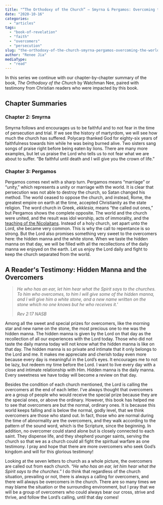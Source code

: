 ```yaml
---
title: "“The Orthodoxy of the Church” — Smyrna & Pergamos: Overcoming the World"
date: "2020-10-16"
categories: 
  - "articles"
tags: 
  - "book-of-revelation"
  - "faith"
  - "overcomers"
  - "persecution"
slug: "the-orthodoxy-of-the-church-smyrna-pergamos-overcoming-the-world"
author: "Renee Jia"
mediaType: 
  - "read"
---
```


In this series we continue with our chapter-by-chapter summary of the book, _The Orthodoxy of the Church_ by Watchman Nee, paired with testimony from Christian readers who were impacted by this book.

## Chapter Summaries

### Chapter 2: Smyrna

Smyrna follows and encourages us to be faithful and to not fear in the time of persecution and trial. If we see the history of martyrdom, we will see how much the church has suffered. Polycarp thanked God for eighty-six years of faithfulness towards him while he was being burned alive. Two sisters sang songs of praise right before being eaten by lions. There are many more examples, but let us praise the Lord who tells us to not fear what we are about to suffer. “Be faithful until death and I will give you the crown of life.”

### Chapter 3: Pergamos

Pergamos comes next with a sharp turn. Pergamos means “marriage” or “unity,” which represents a unity or marriage with the world. It is clear that persecution was not able to destroy the church, so Satan changed his method. The world ceased to oppose the church, and instead, Rome, the greatest empire on earth at the time, accepted Christianity as the state religion. The word church in Greek, _ekklesia_, means “the called out ones,” but Pergamos shows the complete opposite. The world and the church were united, and the result was idol worship, acts of immorality, and the [teaching of the Nicolaitans](https://www.asweetsavor.org/the-orthodoxy-of-the-church-ephesus-against-the-mediatorial-class/). Instead of a holy church, set apart unto the Lord, she became very common. This is why the call to repentance is so strong. But the Lord also promises something very sweet to the overcomers here: the hidden manna and the white stone. When we taste the hidden manna on that day, we will be filled with all the recollections of the daily manna we enjoyed on the earth. Let us enjoy the Lord daily and fight to keep the church separated from the world. 

## A Reader's Testimony: Hidden Manna and the Overcomers

> _He who has an ear, let him hear what the Spirit says to the churches. To him who overcomes, to him I will give _some_ of the hidden manna, and I will give him a white stone, and a new name written on the stone which no one knows but he who receives it.’_
> 
> _Rev 2:17 NASB_

Among all the sweet and special prizes for overcomers, like the morning star and new name on the stone, the most precious one to me was the hidden manna. The hidden manna is given by the Lord on that day as the recollection of all our experiences with the Lord today. Those who did not taste the daily manna today will not know what the hidden manna is like on that day. The hidden manna is so private and intimate that it only belongs to the Lord and me. It makes me appreciate and cherish today even more because every day is meaningful in the Lord’s eyes. It encourages me to not be lazy, but redeem my time before the Lord. I want to live every day with a close and intimate relationship with Him. Hidden manna is the daily manna. Every sweetness we have today will become a review on that day. 

Besides the condition of each church mentioned, the Lord is calling the overcomers at the end of each letter. I’ve always thought that overcomers are a group of people who would receive the special prize because they are the special ones, or above the ordinary. However, this book has helped me to see that overcomers are but the normal, ordinary ones. It is because this world keeps falling and is below the normal, godly level, that we think overcomers are those who stand out. In fact, those who are normal during the time of abnormality are the overcomers, and they walk according to the pattern of the sound word, which is the Scripture, since the beginning. In addition, no overcomer could stand alone but is closely connected to each saint. They dispense life, and they shepherd younger saints, serving the church so that we as a church could all fight the spiritual warfare as one testimony. I pray and hope that there are more overcomers who seek God’s kingdom and will for this glorious testimony!

Looking at the seven letters to church as a whole picture, the overcomers are called out from each church. “_He who has an ear, let him hear what the Spirit says to the churches._” I do think that regardless of the church situation, prevailing or not, there is always a calling for overcomers, and there will always be overcomers in the church. There are so many times we may blame the situation or the surrounding environment, but I pray that we will be a group of overcomers who could always bear our cross, strive and thrive, and follow the Lord’s calling, until that day comes!
